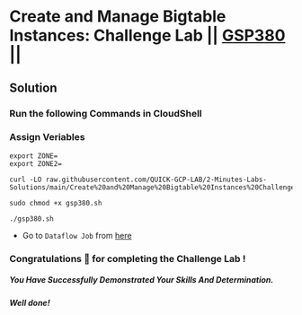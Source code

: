 # Create and Manage Bigtable Instances: Challenge Lab || [GSP380](https://www.cloudskillsboost.google/focuses/92500?parent=catalog) ||

## Solution 

### Run the following Commands in CloudShell

### Assign Veriables
```
export ZONE=
export ZONE2=
```
```
curl -LO raw.githubusercontent.com/QUICK-GCP-LAB/2-Minutes-Labs-Solutions/main/Create%20and%20Manage%20Bigtable%20Instances%20Challenge%20Lab/gsp380.sh

sudo chmod +x gsp380.sh

./gsp380.sh
```

* Go to `Dataflow Job` from [here](https://console.cloud.google.com/dataflow/jobs?)

### Congratulations 🎉 for completing the Challenge Lab !

##### *You Have Successfully Demonstrated Your Skills And Determination.*

#### *Well done!*
